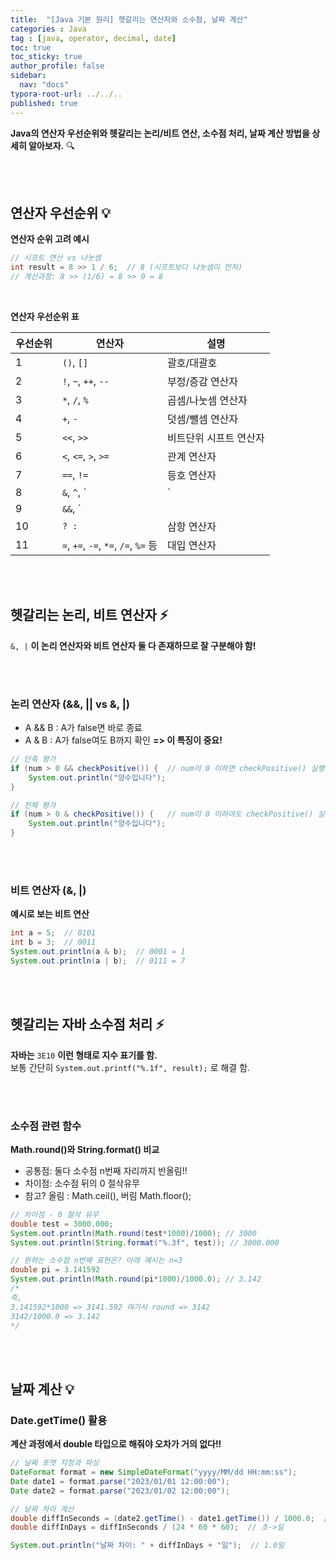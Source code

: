 ```yaml
---
title:  "[Java 기본 원리] 헷갈리는 연산자와 소수점, 날짜 계산"
categories : Java
tag : [java, operator, decimal, date]
toc: true
toc_sticky: true
author_profile: false
sidebar:
  nav: "docs"
typora-root-url: ../../..
published: true
---
```




**Java의 연산자 우선순위와 헷갈리는 논리/비트 연산, 소수점 처리, 날짜 계산 방법을 상세히 알아보자.** 🔍

<br>

<br>

## 연산자 우선순위 💡

**연산자 순위 고려 예시**

```java
// 시프트 연산 vs 나눗셈
int result = 8 >> 1 / 6;  // 8 (시프트보다 나눗셈이 먼저)
// 계산과정: 8 >> (1/6) = 8 >> 0 = 8
```

<br>

**연산자 우선순위 표**

| **우선순위** | **연산자**                           | **설명**               |
| ------------ | ------------------------------------ | ---------------------- |
| 1            | `()`, `[]`                           | 괄호/대괄호            |
| 2            | `!`, `~`, `++`, `--`                 | 부정/증감 연산자       |
| 3            | `*`, `/`, `%`                        | 곱셈/나눗셈 연산자     |
| 4            | `+`, `-`                             | 덧셈/뺄셈 연산자       |
| 5            | `<<`, `>>`                           | 비트단위 시프트 연산자 |
| 6            | `<`, `<=`, `>`, `>=`                 | 관계 연산자            |
| 7            | `==`, `!=`                           | 등호 연산자            |
| 8            | `&`, `^`, `|`                        | 비트단위 논리 연산자   |
| 9            | `&&`, `||`                           | 논리 연산자            |
| 10           | `? :`                                | 삼항 연산자            |
| 11           | `=`, `+=`, `-=`, `*=`, `/=`, `%=` 등 | 대입 연산자            |

<br>

<br>

## 헷갈리는 논리, 비트 연산자 ⚡

`&, |` **이 논리 연산자와 비트 연산자 둘 다 존재하므로 잘 구분해야 함!**

<br><br>

### 논리 연산자 (&&, || vs &, |)

- A && B : A가 false면 바로 종료
- A & B : A가 false여도 B까지 확인 **=> 이 특징이 중요!**

```java
// 단축 평가
if (num > 0 && checkPositive()) {  // num이 0 이하면 checkPositive() 실행 안함
    System.out.println("양수입니다");
}

// 전체 평가
if (num > 0 & checkPositive()) {   // num이 0 이하여도 checkPositive() 실행함
    System.out.println("양수입니다");
}
```

<br><br>

### 비트 연산자 (&, |)

**예시로 보는 비트 연산**

```java
int a = 5;  // 0101
int b = 3;  // 0011
System.out.println(a & b);  // 0001 = 1
System.out.println(a | b);  // 0111 = 7
```

<br>

<br>

## 헷갈리는 자바 소수점 처리 ⚡

**자바는** `3E10` **이런 형태로 지수 표기를 함.**  
보통 간단히 `System.out.printf("%.1f", result);` 로 해결 함.

<br><br>

### 소수점 관련 함수

**Math.round()와 String.format() 비교**

- 공통점: 둘다 소수점 n번째 자리까지 반올림!!
- 차이점: 소수점 뒤의 0 절삭유무
- 참고? 올림 : Math.ceil(), 버림 Math.floor();

```java
// 차이점 - 0 절삭 유무
double test = 3000.000;
System.out.println(Math.round(test*1000)/1000); // 3000
System.out.println(String.format("%.3f", test)); // 3000.000

// 원하는 소수점 n번째 표현은? 아래 예시는 n=3
double pi = 3.141592
System.out.println(Math.round(pi*1000)/1000.0); // 3.142
/*
즉,
3.141592*1000 => 3141.592 여기서 round => 3142
3142/1000.0 => 3.142
*/
```

<br>

<br>

## 날짜 계산 💡

### Date.getTime() 활용

**계산 과정에서 double 타입으로 해줘야 오차가 거의 없다!!**

```java
// 날짜 포맷 지정과 파싱
DateFormat format = new SimpleDateFormat("yyyy/MM/dd HH:mm:ss");
Date date1 = format.parse("2023/01/01 12:00:00");
Date date2 = format.parse("2023/01/02 12:00:00");

// 날짜 차이 계산
double diffInSeconds = (date2.getTime() - date1.getTime()) / 1000.0;  // 밀리초->초
double diffInDays = diffInSeconds / (24 * 60 * 60);  // 초->일

System.out.println("날짜 차이: " + diffInDays + "일");  // 1.0일
```

